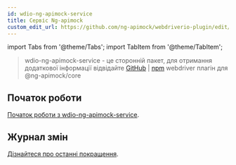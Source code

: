 ```yaml
---
id: wdio-ng-apimock-service
title: Сервіс Ng-apimock
custom_edit_url: https://github.com/ng-apimock/webdriverio-plugin/edit/master/README.md
---
```


import Tabs from '@theme/Tabs';
import TabItem from '@theme/TabItem';

> wdio-ng-apimock-service - це сторонній пакет, для отримання додаткової інформації відвідайте [GitHub](https://github.com/ng-apimock/webdriverio-plugin) | [npm](https://www.npmjs.com/package/wdio-ng-apimock-service)
webdriver плагін для @ng-apimock/core

## Початок роботи
[Початок роботи з wdio-ng-apimock-service][gettingStarted].

## Журнал змін
[Дізнайтеся про останні покращення][changelog].

 
[gettingStarted]: https://ngapimock.org/docs/plugins/wdio-ng-apimock-service
[api]: https://ngapimock.org/docs/api/select-scenario
[changelog]: https://github.com/ng-apimock/webdriverio-plugin/blob/master/CHANGELOG.md